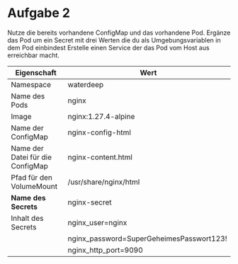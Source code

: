 # Aufgabe 2

Nutze die bereits vorhandene ConfigMap und das vorhandene Pod.
Ergänze das Pod um ein Secret mit drei Werten die du als Umgebungsvariablen in dem Pod einbindest
Erstelle einen Service der das Pod vom Host aus erreichbar macht.

| Eigenschaft | Wert |
| --- | --- |
| Namespace | waterdeep |
| Name des Pods | nginx |
| Image | nginx:1.27.4-alpine |
| Name der ConfigMap | nginx-config-html |
| Name der Datei für die ConfigMap | nginx-content.html |
| Pfad für den VolumeMount | /usr/share/nginx/html |
| **Name des Secrets** | nginx-secret |
| Inhalt des Secrets | nginx_user=nginx |
| | nginx_password=SuperGeheimesPasswort123! |
| | nginx_http_port=9090 |
